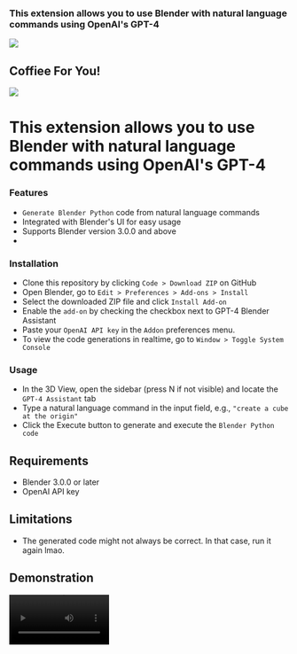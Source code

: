 
### This extension allows you to use Blender with natural language commands using OpenAI's GPT-4
  
<image src='https://user-images.githubusercontent.com/63528145/227160213-6862cd5e-b31f-43ea-a5e5-6cc340a95617.png'/>

## Coffiee For You!
<image src='https://media.tenor.com/bKWZU5g0ePAAAAAM/good-morning-coffee.gif'/>

# This extension allows you to use Blender with natural language commands using OpenAI's GPT-4

### Features
- ```Generate Blender Python``` code from natural language commands
- Integrated with Blender's UI for easy usage
- Supports Blender version 3.0.0 and above
- 
### Installation
- Clone this repository by clicking ```Code > Download ZIP``` on GitHub
- Open Blender, go to ```Edit > Preferences > Add-ons > Install```
- Select the downloaded ZIP file and click ```Install Add-on```
- Enable the ```add-on``` by checking the checkbox next to GPT-4 Blender Assistant
- Paste your ```OpenAI API key``` in the ```Addon``` preferences menu.
- To view the code generations in realtime, go to ```Window > Toggle System Console```

### Usage
- In the 3D View, open the sidebar (press N if not visible) and locate the ```GPT-4 Assistant``` tab
- Type a natural language command in the input field, e.g., ```"create a cube at the origin"```
- Click the Execute button to generate and execute the ```Blender Python code```

## Requirements
- Blender 3.0.0 or later
- OpenAI API key

## Limitations
- The generated code might not always be correct. In that case, run it again lmao.

## Demonstration
<video src='https://user-images.githubusercontent.com/63528145/227158577-d92c6e8d-df21-4461-a69b-9e7cde8c8dcf.mov' width=180/>
